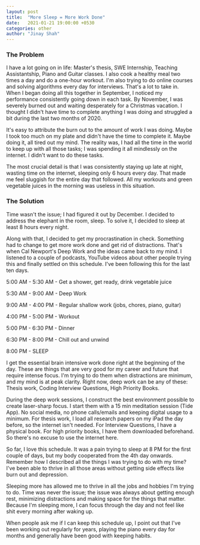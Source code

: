 ```yaml
---
layout: post
title:  "More Sleep = More Work Done"
date:   2021-01-21 19:00:00 +0530
categories: other
author: "Jinay Shah"
---
```


### The Problem

I have a lot going on in life: Master's thesis, SWE Internship, Teaching Assistantship, Piano and Guitar classes. I also cook a healthy meal two times a day and do a one-hour workout. I'm also trying to do online courses and solving algorithms every day for interviews. That's a lot to take in. When I began doing all this together in September, I noticed my performance consistently going down in each task. By November, I was severely burned out and waiting desperately for a Christmas vacation. I thought I didn't have time to complete anything I was doing and struggled a bit during the last two months of 2020. 

It's easy to attribute the burn out to the amount of work I was doing. Maybe I took too much on my plate and didn't have the time to complete it. Maybe doing it, all tired out my mind. The reality was, I had all the time in the world to keep up with all those tasks; I was spending it all mindlessly on the internet. I didn't want to do these tasks.

The most crucial detail is that I was consistently staying up late at night, wasting time on the internet, sleeping only 6 hours every day. That made me feel sluggish for the entire day that followed. All my workouts and green vegetable juices in the morning was useless in this situation. 

### The Solution

Time wasn't the issue; I had figured it out by December. I decided to address the elephant in the room, sleep. To solve it, I decided to sleep at least 8 hours every night. 

Along with that, I decided to get my procrastination in check. Something had to change to get more work done and get rid of distractions. That's when Cal Newport's Deep Work and the ideas came back to my mind. I listened to a couple of podcasts, YouTube videos about other people trying this and finally settled on this schedule. I've been following this for the last ten days. 

5:00 AM - 5:30 AM - Get a shower, get ready, drink vegetable juice

5:30 AM - 9:00 AM - Deep Work

9:00 AM - 4:00 PM - Regular shallow work (jobs, chores, piano, guitar)

4:00 PM - 5:00 PM - Workout 

5:00 PM - 6:30 PM - Dinner

6:30 PM - 8:00 PM - Chill out and unwind

8:00 PM - SLEEP

I get the essential brain intensive work done right at the beginning of the day. These are things that are very good for my career and future that require intense focus. I'm trying to do them when distractions are minimum, and my mind is at peak clarity. Right now, deep work can be any of these: Thesis work, Coding Interview Questions, High Priority Books. 

During the deep work sessions, I construct the best environment possible to create laser-sharp focus. I start them with a 15 min meditation session (Tide App). No social media, no phone calls/emails and keeping digital usage to a minimum. For thesis work, I load all research papers on my iPad the day before, so the internet isn't needed. For Interview Questions, I have a physical book. For high priority books, I have them downloaded beforehand. So there's no excuse to use the internet here.

So far, I love this schedule. It was a pain trying to sleep at 8 PM for the first couple of days, but my body cooperated from the 4th day onwards. Remember how I described all the things I was trying to do with my time? I've been able to thrive in all those areas without getting side effects like burn out and depression.

Sleeping more has allowed me to thrive in all the jobs and hobbies I'm trying to do. Time was never the issue; the issue was always about getting enough rest, minimizing distractions and making space for the things that matter. Because I'm sleeping more, I can focus through the day and not feel like shit every morning after waking up. 

When people ask me if I can keep this schedule up, I point out that I've been working out regularly for years, playing the piano every day for months and generally have been good with keeping habits. 